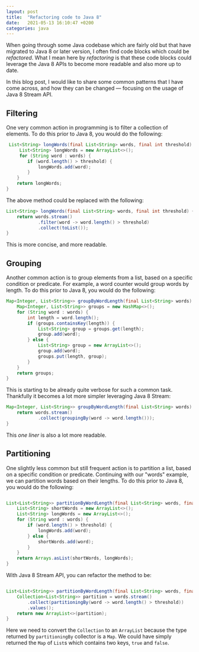 ```yaml
---
layout: post
title:  "Refactoring code to Java 8"
date:   2021-05-13 16:10:47 +0200
categories: java
---
```

When going through some Java codebase which are fairly old but that have migrated to Java 8 or later version, I often find code blocks which could be _refactored_. What I mean here by _refactoring_ is that these code blocks could leverage the Java 8 APIs to become more readable and also more up to date.

In this blog post, I would like to share some common patterns that I have come across, and how they can be changed — focusing on the usage of Java 8 Stream API.

## Filtering
One very common action in programming is to filter a collection of elements. To do this prior to Java 8, you would do the following:
```java
 List<String> longWords(final List<String> words, final int threshold) {
     List<String> longWords = new ArrayList<>();
     for (String word : words) {
        if (word.length() > threshold) {
            longWords.add(word);
        }
    }
    return longWords;
}
```
The above method could be replaced with the following:
```java 
List<String> longWords(final List<String> words, final int threshold) {
    return words.stream()
            .filter(word -> word.length() > threshold)
            .collect(toList());
}
```
This is more concise, and more readable.

## Grouping
Another common action is to group elements from a list, based on a specific condition or predicate. 
For example, a word counter would group words by length. To do this prior to Java 8, you would do the following:
```java
Map<Integer, List<String>> groupByWordLength(final List<String> words) {
    Map<Integer, List<String>> groups = new HashMap<>();
    for (String word : words) {
        int length = word.length();
        if (groups.containsKey(length)) {
            List<String> group = groups.get(length);
            group.add(word);
        } else {
            List<String> group = new ArrayList<>();
            group.add(word);
            groups.put(length, group);
        }
    }
    return groups;
}
```
This is starting to be already quite verbose for such a common task. Thankfully it becomes a lot more simpler leveraging Java 8 Stream:
```java
Map<Integer, List<String>> groupByWordLength(final List<String> words) {
    return words.stream()
            .collect(groupingBy(word -> word.length()));
}
```
This _one liner_ is also a lot more readable.

## Partitioning 
One slightly less common but still frequent action is to partition a list, based on a specific condition or predicate. Continuing with our "words" example, we can partition words based on their lengths. To do this prior to Java 8, you would do the following:
```java

List<List<String>> partitionByWordLength(final List<String> words, final int threshold) {
    List<String> shortWords = new ArrayList<>();
    List<String> longWords = new ArrayList<>();
    for (String word : words) {
        if (word.length() > threshold) {
            longWords.add(word);
        } else {
            shortWords.add(word);
        }
    }
    return Arrays.asList(shortWords, longWords);
}
```
With Java 8 Stream API, you can refactor the method to be:
```java

List<List<String>> partitionByWordLength(final List<String> words, final int threshold) {
    Collection<List<String>> partition = words.stream()
        .collect(partitioningBy(word -> word.length() > threshold))
        .values();
    return new ArrayList<>(partition);
}
```
Here we need to convert the `Collection` to an `ArrayList` because the type returned by `partitioningBy` collector is a `Map`.
We could have simply returned the `Map` of `List`s which contains two keys, `true` and `false`.